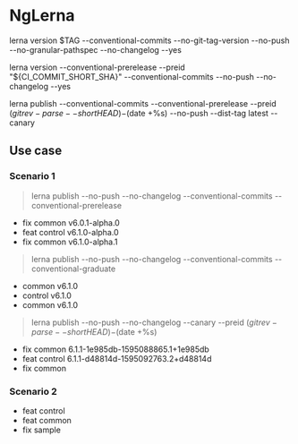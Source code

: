 # NgLerna

lerna version $TAG --conventional-commits --no-git-tag-version --no-push --no-granular-pathspec --no-changelog --yes

lerna version --conventional-prerelease --preid "${CI_COMMIT_SHORT_SHA}" --conventional-commits --no-push --no-changelog --yes

lerna publish --conventional-commits --conventional-prerelease --preid $(git rev-parse --short HEAD)-$(date +%s) --no-push --dist-tag latest --canary

## Use case
### Scenario 1
> lerna publish --no-push --no-changelog --conventional-commits --conventional-prerelease
- fix common    v6.0.1-alpha.0
- feat control  v6.1.0-alpha.0
- fix common    v6.1.0-alpha.1

> lerna publish --no-push --no-changelog --conventional-commits --conventional-graduate
- common    v6.1.0
- control   v6.1.0
- common    v6.1.0

> lerna publish --no-push --no-changelog --canary --preid $(git rev-parse --short HEAD)-$(date +%s)
- fix common    6.1.1-1e985db-1595088865.1+1e985db
- feat control  6.1.1-d48814d-1595092763.2+d48814d
- fix common    

### Scenario 2
- feat control
- feat common
- fix sample

